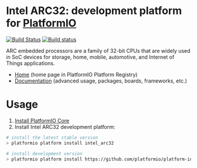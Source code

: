 # Intel ARC32: development platform for [PlatformIO](http://platformio.org)
[![Build Status](https://travis-ci.org/platformio/platform-intel_arc32.svg?branch=develop)](https://travis-ci.org/platformio/platform-intel_arc32)
[![Build status](https://ci.appveyor.com/api/projects/status/o2mw4111t1yjqch7/branch/develop?svg=true)](https://ci.appveyor.com/project/ivankravets/platform-intel_arc32/branch/develop)

ARC embedded processors are a family of 32-bit CPUs that are widely used in SoC devices for storage, home, mobile, automotive, and Internet of Things applications.

* [Home](http://platformio.org/platforms/intel_arc32) (home page in PlatformIO Platform Registry)
* [Documentation](http://docs.platformio.org/page/platforms/intel_arc32.html) (advanced usage, packages, boards, frameworks, etc.)

# Usage

1. [Install PlatformIO Core](http://docs.platformio.org/en/latest/core.html)
2. Install Intel ARC32 development platform:
```bash
# install the latest stable version
> platformio platform install intel_arc32

# install development version
> platformio platform install https://github.com/platformio/platform-intel_arc32.git
```
